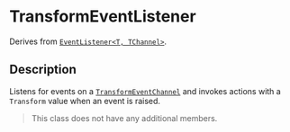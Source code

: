 # TransformEventListener

Derives from [`EventListener<T, TChannel>`](event-listener-generic.md).

## Description

Listens for events on a [`TransformEventChannel`](../channels/transform-event-channel.md) and invokes actions with a `Transform` value when an event is raised.

> This class does not have any additional members.
